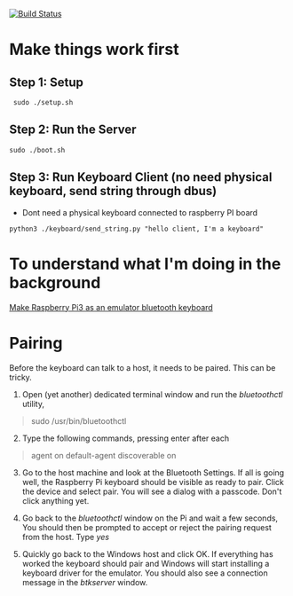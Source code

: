 [![Build Status](https://travis-ci.com/quangthanh010290/keyboard_mouse_emulate_on_raspberry.svg?branch=master)](https://travis-ci.com/quangthanh010290/keyboard_mouse_emulate_on_raspberry)

# Make things work first 

## Step 1: Setup 

```
 sudo ./setup.sh
```
 
 
## Step 2: Run the Server

```
sudo ./boot.sh
```

## Step 3: Run Keyboard Client (no need physical keyboard, send string through dbus)

- Dont need a physical keyboard connected to raspberry PI board

```
python3 ./keyboard/send_string.py "hello client, I'm a keyboard"
```

# To understand what I'm doing in the background 
[Make Raspberry Pi3 as an emulator bluetooth keyboard](https://thanhle.me/make-raspberry-pi3-as-an-emulator-bluetooth-keyboard/)

# Pairing

Before the keyboard can talk to a host, it needs to be paired.  This can be tricky.
1. Open (yet another) dedicated terminal window and run the *bluetoothctl* utility,

> sudo /usr/bin/bluetoothctl

2. Type the following commands, pressing enter after each

> agent on
> default-agent
> discoverable on

3. Go to the host machine and look at the Bluetooth Settings.
If all is going well, the Raspberry Pi keyboard should be visible as ready to pair.
Click the device and select pair.  You will see a dialog with a passcode. Don't click anything yet.

4. Go back to the *bluetoothctl* window on the Pi and wait a few seconds,  You should then be prompted to accept or reject the pairing request from the host.
Type *yes*

5. Quickly go back to the Windows host and click OK.  If everything has worked the keyboard should pair and Windows will start installing a keyboard driver for the emulator.  You should also see a connection message in the *btkserver* window.



